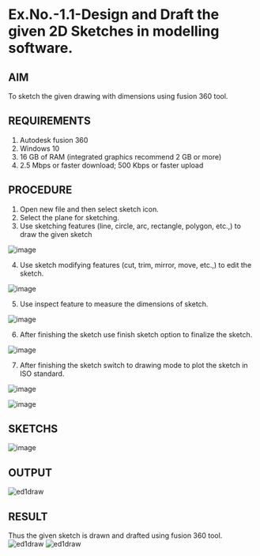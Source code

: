 # Ex.No.-1.1-Design and Draft the given 2D Sketches in modelling software.

## AIM

To sketch the given drawing with dimensions using fusion 360 tool.

## REQUIREMENTS

  1. Autodesk fusion 360
  2. Windows 10
  3. 16 GB of RAM (integrated graphics recommend 2 GB or more)
  4. 2.5 Mbps or faster download; 500 Kbps or faster upload 
  
## PROCEDURE

1.	Open new file and then select sketch icon.
2.	Select the plane for sketching. 
3.	Use sketching features (line, circle, arc, rectangle, polygon, etc.,) to draw the given sketch

![image](https://user-images.githubusercontent.com/113594316/198206497-ca83d495-119b-45cd-b43d-8ca3ea7e9544.png)

4.	Use sketch modifying features (cut, trim, mirror, move, etc.,) to edit the sketch.

![image](https://user-images.githubusercontent.com/113594316/198206562-68463016-3f32-4a87-aa5b-7a17dd023b31.png)

5.	Use inspect feature to measure the dimensions of sketch.

![image](https://user-images.githubusercontent.com/113594316/198206621-6348e8a3-4bbd-4a1f-96d3-db16fbf933d9.png)

6.	After finishing the sketch use finish sketch option to finalize the sketch.

![image](https://user-images.githubusercontent.com/113594316/198206639-31c4bdb5-b13e-4106-bcf5-125c294aa03e.png)

7.	After finishing the sketch switch to drawing mode to plot the sketch in ISO standard.

![image](https://user-images.githubusercontent.com/113594316/198206697-2e3ead2b-7d1e-436e-bc36-aa2e73c1e78e.png)

![image](https://user-images.githubusercontent.com/113594316/198206721-8ad45462-2675-4be2-964f-621c8fc4490e.png)


## SKETCHS
![image](https://user-images.githubusercontent.com/113594316/198208087-87ed794e-5f1c-4583-82e0-f29699dfc305.png)

## OUTPUT
![ed1draw](https://github.com/Sanjit2328/Ex.No.-1.1---Design-and-Draft-the-given-2D-Sketches-in-modelling-software./assets/139331694/5d8a3189-1f64-41bf-a934-03a5aa793091)


## RESULT
Thus the given sketch is drawn and drafted using fusion 360 tool.
![ed1draw](https://github.com/Sanjit2328/Ex.No.-1.1---Design-and-Draft-the-given-2D-Sketches-in-modelling-software./assets/139331694/7932fbc4-d272-4398-84ca-ea47c35238dc)
![ed1draw](https://github.com/Sanjit2328/Ex.No.-1.1---Design-and-Draft-the-given-2D-Sketches-in-modelling-software./assets/139331694/b62e76d9-ee99-4216-a62a-1de035955c84)

